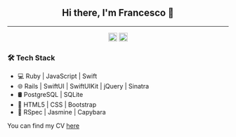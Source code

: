 <div align="center">

## Hi there, I'm Francesco 👋
-----------------------------
[<img src='https://cdn.jsdelivr.net/npm/simple-icons@3.0.1/icons/linkedin.svg' alt='linkedin' height='20'>](https://www.linkedin.com/in/francesco-facca-7338b0156/)  [<img src='https://cdn.jsdelivr.net/npm/simple-icons@3.0.1/icons/codewars.svg' alt='codewars' height='20'>](https://www.codewars.com/users/francescoFH) 

</div>

### 🛠 Tech Stack 
- 💻 Ruby | JavaScript | Swift 
- 🌐 Rails | SwiftUI | SwiftUIKit | jQuery | Sinatra
- 🛢 PostgreSQL | SQLite
- 🎨 HTML5 | CSS | Bootstrap
- 🔧 RSpec | Jasmine | Capybara

You can find my CV [here](https://github.com/francescoFH/CV)
